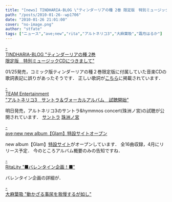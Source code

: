 ```yaml
---
title: "[news] TINDHARIA-BLOG \"ティンダーリアの種 2巻 限定版　特別ミュージックCDにつきまして\""
path: "/posts/2010-01-26--wp1706"
date: "2010-01-26 21:01:00"
cover: "no-image.png"
author: "stfate"
tags: ["ニュース","ave;new","rita","アルトネリコ3","大麻葉吸","霜月はるか"]
---
```


<style type="text/css">
<!--
p {white-space: pre-wrap};
-->
</style>

<a class="topics" href="http://tindharia.jugem.jp/" target="_blank">- TINDHARIA-BLOG "ティンダーリアの種 2巻 限定版　特別ミュージックCDにつきまして"</a>
<div class="news">01/25発売，コミック版ティンダーリアの種２巻限定版に付属していた音楽CDの歌詞表記に誤りがあったそうです．
正しい歌詞が<a href="http://ichijinsha.co.jp/notice/75805476.html" target="_blank">こちら</a>に掲載されています．</div>

<a class="topics" href="http://www.team-e.co.jp/information/2010/01/20100126-1.html" target="_blank">- TEAM Entertainment "アルトネリコ3　サントラ＆ヴォーカルアルバム　試聴開始"</a>
<div class="news">明日発売，アルトネリコ3のサントラ&hymmnos concert(珠洲ノ宮)の試聴が公開されています．
<a href="http://www.team-e.co.jp/products/kdsd-10044-10045.html" target="_blank">サントラ</a> <a href="http://www.team-e.co.jp/products/kdsd-10043.html" target="_blank">珠洲ノ宮</a></div>

<a class="topics" href="http://www.avenew.jp/top.html" target="_blank">- ave;new new album【Glam】特設サイトオープン</a>
<div class="news">new album【Glam】<a href="http://www.avenew.jp/sp/glam/top.html" target="_blank">特設サイト</a>がオープンしています．
全16曲収録，4月にリリース予定．
今のところアルバム概要のみの告知ですね．</div>

<a class="topics" href="http://ritarita.jugem.jp/" target="_blank">- RitaLity "■バレンタイン企画！■"</a>
<div class="news">バレンタイン企画の詳細が．</div>

<a class="topics" href="http://www.human-bbq.com/" target="_blank">- 大麻葉吸 "動かざる事尿を我慢するが如し"</a>
<div class="news"></div>